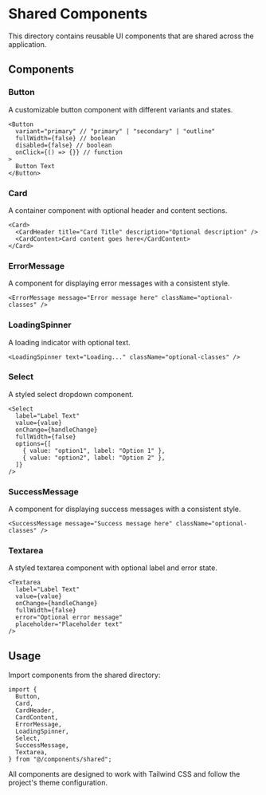 # Shared Components

This directory contains reusable UI components that are shared across the application.

## Components

### Button

A customizable button component with different variants and states.

```tsx
<Button
  variant="primary" // "primary" | "secondary" | "outline"
  fullWidth={false} // boolean
  disabled={false} // boolean
  onClick={() => {}} // function
>
  Button Text
</Button>
```

### Card

A container component with optional header and content sections.

```tsx
<Card>
  <CardHeader title="Card Title" description="Optional description" />
  <CardContent>Card content goes here</CardContent>
</Card>
```

### ErrorMessage

A component for displaying error messages with a consistent style.

```tsx
<ErrorMessage message="Error message here" className="optional-classes" />
```

### LoadingSpinner

A loading indicator with optional text.

```tsx
<LoadingSpinner text="Loading..." className="optional-classes" />
```

### Select

A styled select dropdown component.

```tsx
<Select
  label="Label Text"
  value={value}
  onChange={handleChange}
  fullWidth={false}
  options={[
    { value: "option1", label: "Option 1" },
    { value: "option2", label: "Option 2" },
  ]}
/>
```

### SuccessMessage

A component for displaying success messages with a consistent style.

```tsx
<SuccessMessage message="Success message here" className="optional-classes" />
```

### Textarea

A styled textarea component with optional label and error state.

```tsx
<Textarea
  label="Label Text"
  value={value}
  onChange={handleChange}
  fullWidth={false}
  error="Optional error message"
  placeholder="Placeholder text"
/>
```

## Usage

Import components from the shared directory:

```tsx
import {
  Button,
  Card,
  CardHeader,
  CardContent,
  ErrorMessage,
  LoadingSpinner,
  Select,
  SuccessMessage,
  Textarea,
} from "@/components/shared";
```

All components are designed to work with Tailwind CSS and follow the project's theme configuration.
